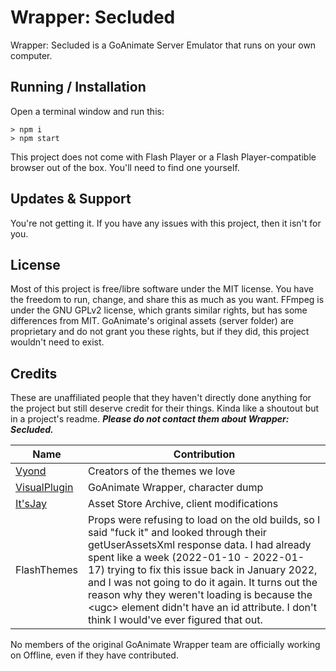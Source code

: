 # Wrapper: Secluded
Wrapper: Secluded is a GoAnimate Server Emulator that runs on your own computer.

## Running / Installation
Open a terminal window and run this:
```
> npm i
> npm start
```
This project does not come with Flash Player or a Flash Player-compatible browser out of the box. You'll need to find one yourself.

## Updates & Support
You're not getting it. If you have any issues with this project, then it isn't for you.

## License
Most of this project is free/libre software under the MIT license. You have the freedom to run, change, and share this as much as you want.
FFmpeg is under the GNU GPLv2 license, which grants similar rights, but has some differences from MIT. GoAnimate's original assets (server folder) are proprietary and do not grant you these rights, but if they did, this project wouldn't need to exist.

## Credits
These are unaffiliated people that they haven't directly done anything for the project but still deserve credit for their things. Kinda like a shoutout but in a project's readme. ***Please do not contact them about Wrapper: Secluded.***

Name | Contribution
---- | ----
[Vyond](https://vyond.com) | Creators of the themes we love
[VisualPlugin](https://github.com/Windows81) | GoAnimate Wrapper, character dump
[It'sJay](https://github.com/PoleyMagik) | Asset Store Archive, client modifications
FlashThemes | Props were refusing to load on the old builds, so I said "fuck it" and looked through their getUserAssetsXml response data. I had already spent like a week (2022-01-10 - 2022-01-17) trying to fix this issue back in January 2022, and I was not going to do it again. It turns out the reason why they weren't loading is because the \<ugc\> element didn't have an id attribute. I don't think I would've ever figured that out.

No members of the original GoAnimate Wrapper team are officially working on Offline, even if they have contributed.

